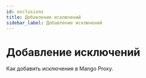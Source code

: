 ```yaml
---
id: exclusions
title: Добавление исключений
sidebar_label: Добавление исключений
---
```

# Добавление исключений
Как добавить исключения в Mango Proxy.